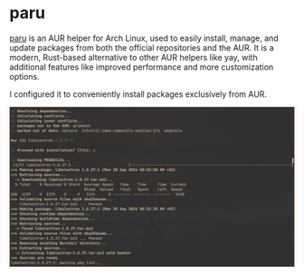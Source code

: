 # paru

[paru](https://github.com/Morganamilo/paru/) is an AUR helper for Arch Linux,
used to easily install, manage, and update packages from both the official
repositories and the AUR. It is a modern, Rust-based alternative to other AUR
helpers like yay, with additional features like improved performance and more
customization options.

I configured it to conveniently install packages exclusively from AUR.

![paru](paru.png "paru")
